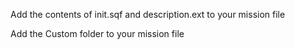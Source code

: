 Add the contents of init.sqf and description.ext to your mission file

Add the Custom folder to your mission file